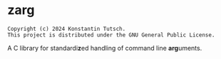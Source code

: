 # zarg

```
Copyright (c) 2024 Konstantin Tutsch.
This project is distributed under the GNU General Public License.
```

A C library for standardi**z**ed handling of command line **arg**uments.
